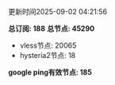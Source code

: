 更新时间2025-09-02 04:21:56

**总订阅: 188**
**总节点: 45290**
- vless节点: 20065
- hysteria2节点: 18

**google ping有效节点: 185**
